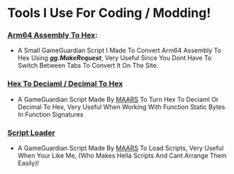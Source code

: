 # **Tools I Use For Coding / Modding**!
### [Arm64 Assembly To Hex](https://github.com/ChrxnZ/Tools-I-Use-For-Coding-Or-Modding/blob/main/Online_Arm64Asm_To_Hex.lua):
* A Small GameGuardian Script I Made To Convert Arm64 Assembly To Hex Using ***gg.MakeRequest***, Very Useful Since You Dont Have To Switch Between Tabs To Convert It On The Site.
### [Hex To Deciaml / Decimal To Hex](https://github.com/ChrxnZ/Tools-I-Use-For-Coding-Or-Modding/blob/main/HexToDecimal_And_DecimalToHex.lua)
* A GameGuardian Script Made By [MAARS](https://gameguardian.net/forum/profile/1138303-maars/) To Turn Hex To Deciaml Or Decimal To Hex, Very Useful When Working With Function Static Bytes In Function Signatures
### [Script Loader](https://github.com/ChrxnZ/Tools-I-Use-For-Coding-Or-Modding/blob/main/Script_Loader.lua)
* A GameGuardian Script Made By [MAARS](https://gameguardian.net/forum/profile/1138303-maars/) To Load Scripts, Very Useful When Your Like Me, (Who Makes Hella Scripts And Cant Arrange Them Easily)!

